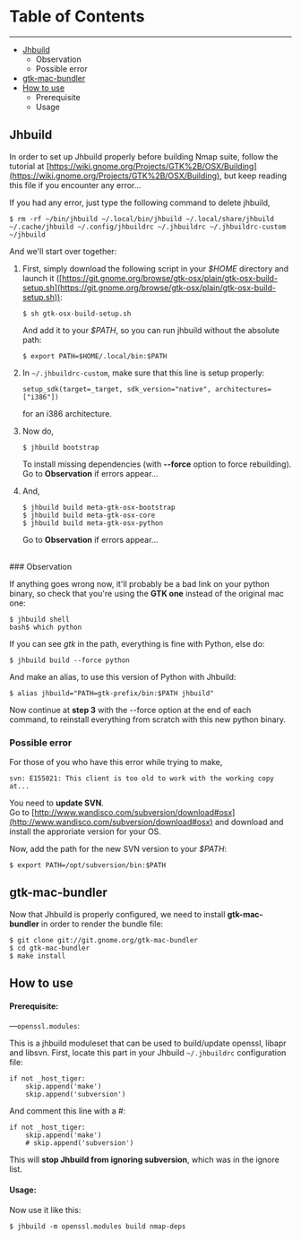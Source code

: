# Table of Contents
---

 * [Jhbuild](#jhbuild)
 	* Observation
 	* Possible error
 * [gtk-mac-bundler](#bundler)
 * [How to use](#howto)
 	* Prerequisite
 	* Usage

## <a name="jhbuild"></a>Jhbuild

In order to set up Jhbuild properly before building Nmap suite, follow the tutorial at [https://wiki.gnome.org/Projects/GTK%2B/OSX/Building](https://wiki.gnome.org/Projects/GTK%2B/OSX/Building), but keep reading this file if you encounter any error...

If you had any error, just type the following command to delete jhbuild,

	$ rm -rf ~/bin/jhbuild ~/.local/bin/jhbuild ~/.local/share/jhbuild ~/.cache/jhbuild ~/.config/jhbuildrc ~/.jhbuildrc ~/.jhbuildrc-custom ~/jhbuild

And we'll start over together:

1.	First, simply download the following script in your _$HOME_ directory and launch it ([https://git.gnome.org/browse/gtk-osx/plain/gtk-osx-build-setup.sh](https://git.gnome.org/browse/gtk-osx/plain/gtk-osx-build-setup.sh)):

	~~~~
	$ sh gtk-osx-build-setup.sh
	~~~~

	And add it to your _$PATH_, so you can run jhbuild without the absolute path:

	~~~~
	$ export PATH=$HOME/.local/bin:$PATH
	~~~~

2.	In `~/.jhbuildrc-custom`, make sure that this line is setup properly:

	~~~~
	setup_sdk(target=_target, sdk_version="native", architectures=["i386"])
	~~~~

	for an i386 architecture.

3.	Now do,

	~~~~
	$ jhbuild bootstrap
	~~~~

	To install missing dependencies (with **--force** option to force rebuilding).<br/>Go to **Observation** if errors appear...

4.	And,

	~~~~
	$ jhbuild build meta-gtk-osx-bootstrap
	$ jhbuild build meta-gtk-osx-core
	$ jhbuild build meta-gtk-osx-python
	~~~~

	Go to **Observation** if errors appear...

<br/>
### Observation

If anything goes wrong now, it'll probably be a bad link on your python binary, so check that you're using the **GTK one** instead of the original mac one:

~~~~
$ jhbuild shell
bash$ which python
~~~~

If you can see _gtk_ in the path, everything is fine with Python, else do:

~~~~
$ jhbuild build --force python
~~~~

And make an alias, to use this version of Python with Jhbuild:

~~~~
$ alias jhbuild="PATH=gtk-prefix/bin:$PATH jhbuild"
~~~~

Now continue at **step 3** with the --force option at the end of each command, to reinstall everything from scratch with this new python binary.

### Possible error

For those of you who have this error while trying to make,

~~~~
svn: E155021: This client is too old to work with the working copy at...
~~~~

You need to **update SVN**.<br/>
Go to [http://www.wandisco.com/subversion/download#osx](http://www.wandisco.com/subversion/download#osx) and download and install the approriate version for your OS.

Now, add the path for the new SVN version to your _$PATH_:

~~~~
$ export PATH=/opt/subversion/bin:$PATH
~~~~

## <a name="bundler"></a>gtk-mac-bundler

Now that Jhbuild is properly configured, we need to install **gtk-mac-bundler** in order to render the bundle file:

~~~~
$ git clone git://git.gnome.org/gtk-mac-bundler
$ cd gtk-mac-bundler
$ make install
~~~~

## <a name="howto"></a>How to use
#### Prerequisite:
—`openssl.modules`:

This is a jhbuild moduleset that can be used to build/update openssl, libapr and libsvn.
First, locate this part in your Jhbuild `~/.jhbuildrc` configuration file:

~~~~
if not _host_tiger:
    skip.append('make')
    skip.append('subversion')
~~~~

And comment this line with a #:

~~~~
if not _host_tiger:
    skip.append('make')
	# skip.append('subversion')
~~~~

This will **stop Jhbuild from ignoring subversion**, which was in the ignore list.

#### Usage:

Now use it like this:

~~~~
$ jhbuild -m openssl.modules build nmap-deps
~~~~